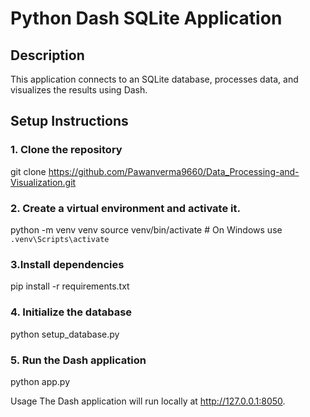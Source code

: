 # Python Dash SQLite Application

## Description
This application connects to an SQLite database, processes data, and visualizes the results using Dash.

## Setup Instructions

### 1. Clone the repository

<!-- ```bash -->
git clone https://github.com/Pawanverma9660/Data_Processing-and-Visualization.git



### 2. Create a virtual environment and activate it.
python -m venv venv
source venv/bin/activate  # On Windows use `.venv\Scripts\activate`

### 3.Install dependencies
pip install -r requirements.txt

### 4. Initialize the database
python setup_database.py

### 5. Run the Dash application
python app.py


Usage
The Dash application will run locally at http://127.0.0.1:8050.